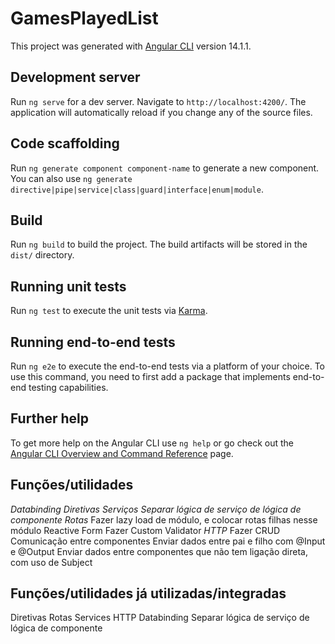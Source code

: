 # GamesPlayedList

This project was generated with [Angular CLI](https://github.com/angular/angular-cli) version 14.1.1.

## Development server

Run `ng serve` for a dev server. Navigate to `http://localhost:4200/`. The application will automatically reload if you change any of the source files.

## Code scaffolding

Run `ng generate component component-name` to generate a new component. You can also use `ng generate directive|pipe|service|class|guard|interface|enum|module`.

## Build

Run `ng build` to build the project. The build artifacts will be stored in the `dist/` directory.

## Running unit tests

Run `ng test` to execute the unit tests via [Karma](https://karma-runner.github.io).

## Running end-to-end tests

Run `ng e2e` to execute the end-to-end tests via a platform of your choice. To use this command, you need to first add a package that implements end-to-end testing capabilities.

## Further help

To get more help on the Angular CLI use `ng help` or go check out the [Angular CLI Overview and Command Reference](https://angular.io/cli) page.

## Funções/utilidades

_Databinding_
_Diretivas_
_Serviços_
_Separar lógica de serviço de lógica de componente_
_Rotas_
Fazer lazy load de módulo, e colocar rotas filhas nesse módulo
Reactive Form
Fazer Custom Validator
_HTTP_
Fazer CRUD
Comunicação entre componentes
Enviar dados entre pai e filho com @Input e @Output
Enviar dados entre componentes que não tem ligação direta, com uso de Subject

## Funções/utilidades já utilizadas/integradas

Diretivas
Rotas
Services
HTTP
Databinding
Separar lógica de serviço de lógica de componente
